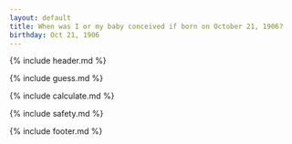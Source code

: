 ```yaml
---
layout: default
title: When was I or my baby conceived if born on October 21, 1906?
birthday: Oct 21, 1906
---
```


{% include header.md %}

{% include guess.md %}

{% include calculate.md %}

{% include safety.md %}

{% include footer.md %}



